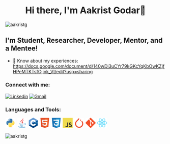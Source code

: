 <h1 align="center">Hi there, I'm Aakrist Godar👋</h1>

<p align="left"> <img src="https://komarev.com/ghpvc/?username=aakristg&label=Profile%20views&color=0e75b6&style=flat" alt="aakristg" /> </p>
<h2 align="left">I'm Student, Researcher, Developer, Mentor, and a Mentee! </h2>

- 📄 Know about my experiences: https://docs.google.com/document/d/140wDi3uCYr79kGKcYqKbOwKZjfHPeMTKTsfOjink_VI/edit?usp=sharing

<h3 align="left">Connect with me:</h3>
<p align="left">
<a href="https://www.linkedin.com/in/aakristg/" target="blank"><img align="center" src="https://raw.githubusercontent.com/rahuldkjain/github-profile-readme-generator/master/src/images/icons/Social/linked-in-alt.svg" alt="Linkedin" height="30" width="40" /></a>
<a href="aakrist.godar.1@gmail.com" target="blank"><img align="center" src="https://simpleicons.org/icons/gmail.svg" alt="Gmail" height="30" width="40" /></a>
</p>

<h3 align="left">Languages and Tools:</h3>
<p align="left"> <img height="32" width="32" src="https://raw.githubusercontent.com/devicons/devicon/master/icons/python/python-original.svg" />
<img height="32" width="32" src="https://raw.githubusercontent.com/devicons/devicon/master/icons/java/java-original.svg" />
<img height="32" width="32" src="https://raw.githubusercontent.com/devicons/devicon/master/icons/cplusplus/cplusplus-original.svg" />
<img height="32" width="32" src="https://raw.githubusercontent.com/devicons/devicon/master/icons/html5/html5-original.svg" />
<img height="32" width="32" src="https://raw.githubusercontent.com/devicons/devicon/master/icons/css3/css3-original.svg" />
<img height="32" width="32" src="https://raw.githubusercontent.com/devicons/devicon/master/icons/javascript/javascript-original.svg" />  
<img height="32" width="32" src="https://raw.githubusercontent.com/devicons/devicon/master/icons/pytorch/pytorch-original.svg" />
<img height="32" width="32" src="https://raw.githubusercontent.com/devicons/devicon/master/icons/git/git-original.svg" />
<img height="32" width="32" src="https://raw.githubusercontent.com/devicons/devicon/master/icons/react/react-original.svg" />

<p><img align="left" src="https://github-readme-stats.vercel.app/api/top-langs?username=aakristg&show_icons=true&locale=en&layout=compact" alt="aakristg" /></p>

<!--<details>
[<summary>:zap: GitHub Stats</summary>
  <img align="left" alt="Aakrist's GitHub stats" src = "https://github-readme-stats.vercel.app/api/top-langs?username=aakristg/api?username=aakristg&show_icons=true&hide_border=true" />
</details> 
<pre>
<p><img align="left" src="https://github-readme-streak-stats.herokuapp.com/?user=aakristg&" alt="aakristg" /></p> </pre> -->

